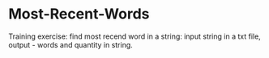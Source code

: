 Most-Recent-Words
=================

Training exercise: find most recend word in a string: input string in a txt file, output - words and quantity in string.